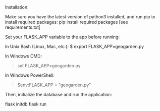 Installation:

Make sure you have the latest version of python3 installed, and run pip to install required packages:
pip install required packages [see requirements.txt]

Set your FLASK_APP variable to the app before running:

In Unix Bash (Linux, Mac, etc.):
$ export FLASK_APP=geogarden.py

In Windows CMD:
> set FLASK_APP=geogarden.py

In Windows PowerShell:
> $env:FLASK_APP = "geogarden.py"


Then, initialize the database and run the application:

flask initdb
flask run